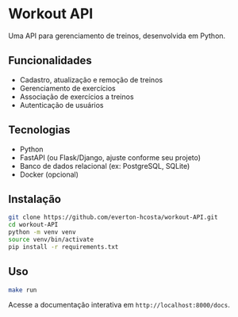# Workout API

Uma API para gerenciamento de treinos, desenvolvida em Python.

## Funcionalidades

- Cadastro, atualização e remoção de treinos
- Gerenciamento de exercícios
- Associação de exercícios a treinos
- Autenticação de usuários

## Tecnologias

- Python
- FastAPI (ou Flask/Django, ajuste conforme seu projeto)
- Banco de dados relacional (ex: PostgreSQL, SQLite)
- Docker (opcional)

## Instalação

```bash
git clone https://github.com/everton-hcosta/workout-API.git
cd workout-API
python -m venv venv
source venv/bin/activate
pip install -r requirements.txt
```

## Uso

```bash
make run
```

Acesse a documentação interativa em `http://localhost:8000/docs`.
